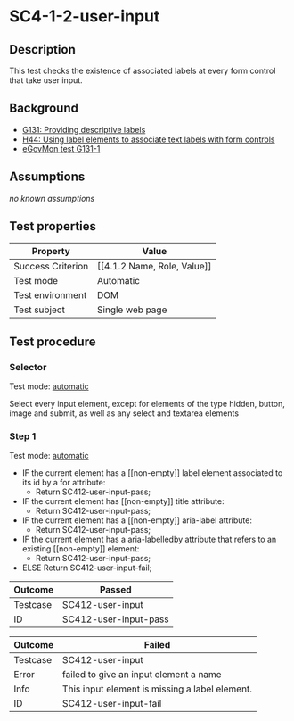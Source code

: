 # SC4-1-2-user-input 

## Description

This test checks the existence of associated labels at every form control that take user input.

## Background

- [G131: Providing descriptive labels](http://www.w3.org/TR/2014/NOTE-WCAG20-TECHS-20140311/G131)
- [H44: Using label elements to associate text labels with form controls](http://www.w3.org/TR/2014/NOTE-WCAG20-TECHS-20140311/H44.html)
- [eGovMon test G131-1](http://wiki.egovmon.no/wiki/SC3.3.2#ID:_G131-1)

## Assumptions

*no known assumptions*

## Test properties

| Property          | Value
|-------------------|----
| Success Criterion | [[4.1.2 Name, Role, Value]]
| Test mode         | Automatic
| Test environment  | DOM
| Test subject      | Single web page

## Test procedure

### Selector

Test mode: [automatic][AUTO]

Select every input element, except for elements of the type hidden, button, image and submit, as well as any select and textarea elements

### Step 1

Test mode: [automatic][AUTO]

- IF the current element has a [[non-empty]] label element associated to its id by a for attribute:
  - Return SC412-user-input-pass;
- IF the current element has [[non-empty]] title attribute:
  - Return SC412-user-input-pass;
- IF the current element has a [[non-empty]] aria-label attribute:
  - Return SC412-user-input-pass;
- IF the current element has a aria-labelledby attribute that refers to an existing [[non-empty]] element:
  - Return SC412-user-input-pass;
- ELSE Return SC412-user-input-fail;

| Outcome  | Passed
|----------|-----
| Testcase | SC412-user-input
| ID       | SC412-user-input-pass

| Outcome  | Failed
|----------|-----
| Testcase | SC412-user-input
| Error    | failed to give an input element a name
| Info     | This input element is missing a label element.
| ID       | SC412-user-input-fail

[AUTO]: ../pages/test-modes.html#automatic
[MANUAL]: ../pages/test-modes.html#manual